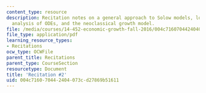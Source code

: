 ```yaml
---
content_type: resource
description: Recitation notes on a general approach to Solow models, local stability
  analysis of ODEs, and the neoclassical growth model.
file: /media/courses/14-452-economic-growth-fall-2016/004c716070442404073cd27869b51611_MIT14_452F16_rec2.pdf
file_type: application/pdf
learning_resource_types:
- Recitations
ocw_type: OCWFile
parent_title: Recitations
parent_type: CourseSection
resourcetype: Document
title: 'Recitation #2'
uid: 004c7160-7044-2404-073c-d27869b51611
---
```

